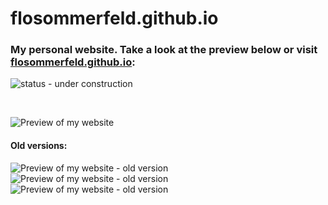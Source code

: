 # flosommerfeld.github.io
### My personal website. Take a look at the preview below or visit [flosommerfeld.github.io](https://flosommerfeld.github.io): ###
![status - under construction](https://img.shields.io/badge/Status-Finished%20/%20Online-green.svg "Status - Finished / Online")

<br/>

![Preview of my website](https://i.imgur.com/P8cETHb.png "Preview of my website")
<br>
#### Old versions: ###
![Preview of my website - old version](https://i.imgur.com/nx0x3cU.png "Preview of my website - old version")
![Preview of my website - old version](http://i.imgur.com/nyGmDsX.png "Preview of my website - old version")
![Preview of my website - old version](http://i.imgur.com/xa4RAho.png "Preview of my website - old version")
